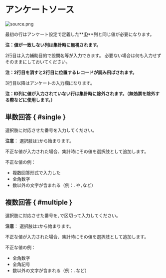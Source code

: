 # アンケートソース

![source.png](img/source.png)

最初の行はアンケート設定で定義した**[ID]**列と同じ値が必要になります。

**注：値が一致しない列は集計時に無視されます。**

2行目は入力補助目的で設問名等が入力できます。
必要ない場合は何も入力せずそのままにしておいてください。

**注：2行目を消すと2行目に位置するレコードが読み飛ばされます。**

3行目以降はアンケートの入力欄になります。

**注：ID列に値が入力されていない行は集計時に除外されます。（無効票を除外する際などに使用します。）**

## 単数回答 { #single }

選択肢に対応させた番号を入力してください。

**注意**：
選択肢は`1`から始まります。

不正な値が入力された場合、集計時にその値を選択肢として追加します。

不正な値の例：

* 複数回答形式で入力した
* 全角数字
* 数以外の文字が含まれる（例：`.`や`,`など）

## 複数回答 { #multiple }

選択肢に対応させた番号を`,`で区切って入力してください。

**注意**：
選択肢は`1`から始まります。

不正な値が入力された場合、集計時にその値を選択肢として追加します。

不正な値の例：

* 全角数字
* 全角記号
* 数以外の文字が含まれる（例：`.`など）


[ID]: settings.html#id